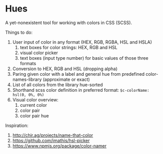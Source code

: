 # Hues

A yet-nonexistent tool for working with colors in CSS (SCSS).

Things to do:

1. User input of color in any format (HEX, RGB, RGBA, HSL and HSLA)
    1. text boxes for color strings: HEX, RGB and HSL
    2. visual color picker
    3. text boxes (input type number) for basic values of those three formats 
2. Conversion to HEX, RGB and HSL (dropping alpha)
3. Paring given color with a label and general hue from predefined color-names-library (approximate or exact)
4. List of all colors from the library hue-sorted
5. Shorthand scss color definition in preferred format: `$c-colorName: hsl(0, 0%, 0%)`
6. Visual color overview:
    1. current color
    2. color pair
    3. color pair hue


Inspiration:

1. http://chir.ag/projects/name-that-color
2. https://github.com/imathis/hsl-picker
3. https://www.npmjs.org/package/color-namer
